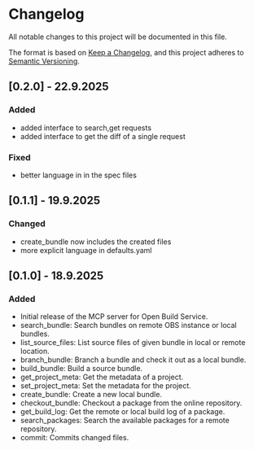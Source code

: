 # Changelog

All notable changes to this project will be documented in this file.

The format is based on [Keep a Changelog](https://keepachangelog.com/en/1.0.0/),
and this project adheres to [Semantic Versioning](https://semver.org/spec/v2.0.0.html).

## [0.2.0] - 22.9.2025

### Added
- added interface to search,get requests
- added interface to get the diff of a single request

### Fixed
- better language in in the spec files

## [0.1.1] - 19.9.2025

### Changed
- create_bundle now includes the created files
- more explicit language in defaults.yaml

## [0.1.0] - 18.9.2025

### Added

- Initial release of the MCP server for Open Build Service.
- search_bundle: Search bundles on remote OBS instance or local bundles.
- list_source_files: List source files of given bundle in local or remote location.
- branch_bundle: Branch a bundle and check it out as a local bundle.
- build_bundle: Build a source bundle.
- get_project_meta: Get the metadata of a project.
- set_project_meta: Set the metadata for the project.
- create_bundle: Create a new local bundle.
- checkout_bundle: Checkout a package from the online repository.
- get_build_log: Get the remote or local build log of a package.
- search_packages: Search the available packages for a remote repository.
- commit: Commits changed files.
